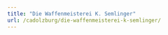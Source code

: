 ```yaml
---
title: "Die Waffenmeisterei K. Semlinger"
url: /cadolzburg/die-waffenmeisterei-k-semlinger/
---
```

